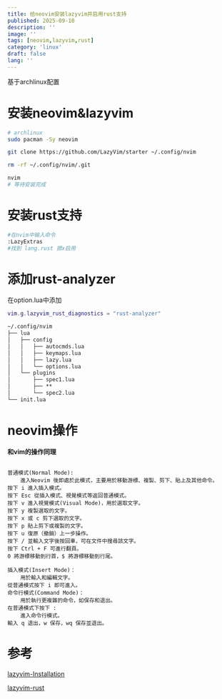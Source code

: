 ```yaml
---
title: 给neovim安装lazyvim并启用rust支持
published: 2025-09-10
description: ''
image: ''
tags: [neovim,lazyvim,rust]
category: 'linux'
draft: false 
lang: ''
---
```

基于archlinux配置

# 安装neovim&lazyvim
```bash
# archlinux
sudo pacman -Sy neovim

git clone https://github.com/LazyVim/starter ~/.config/nvim

rm -rf ~/.config/nvim/.git

nvim
# 等待安装完成
```

# 安装rust支持
```bash "lang.rust"
#在nvim中输入命令
:LazyExtras
#找到 lang.rust 摁x启用
```

# 添加rust-analyzer
在option.lua中添加

```lua
vim.g.lazyvim_rust_diagnostics = "rust-analyzer"
```

```txt title="目录结构参考" "options.lua"
~/.config/nvim
├── lua
│   ├── config
│   │   ├── autocmds.lua
│   │   ├── keymaps.lua
│   │   ├── lazy.lua
│   │   └── options.lua
│   └── plugins
│       ├── spec1.lua
│       ├── **
│       └── spec2.lua
└── init.lua
```


# neovim操作
**和vim的操作同理**

```hack

普通模式(Normal Mode):
    進入Neovim 後即處於此模式，主要用於移動游標、複製、剪下、貼上及其他命令。
按下 i 進入插入模式。
按下 Esc 從插入模式、視覺模式等返回普通模式。
按下 v 進入視覺模式(Visual Mode)，用於選取文字。
按下 y 複製選取的文字。
按下 x 或 c 剪下選取的文字。
按下 p 貼上剪下或複製的文字。
按下 u 復原（撤銷）上一步操作。
按下 / 並輸入文字後按回車，可在文件中搜尋該文字。
按下 Ctrl + F 可進行翻頁。
0 將游標移動到行首，$ 將游標移動到行尾。

插入模式(Insert Mode)：
    用於輸入和編輯文字。
從普通模式按下 i 即可進入。
命令行模式(Command Mode)：
    用於執行更複雜的命令，如保存和退出。
在普通模式下按下 : 
    進入命令行模式。
輸入 q 退出，w 保存，wq 保存並退出。
```

# 参考
[lazyvim-Installation](https://www.lazyvim.org/installation)

[lazyvim-rust](https://www.lazyvim.org/extras/lang/rust)

